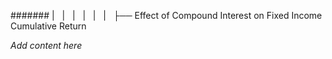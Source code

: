 ####### |   |   |   |   |   |   ├── Effect of Compound Interest on Fixed Income Cumulative Return

*Add content here*